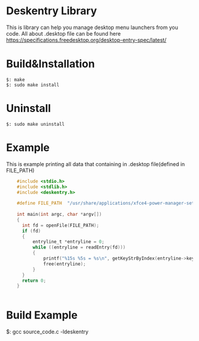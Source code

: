 Deskentry Library
==================

This is library can help you manage desktop menu launchers from you code.
All about .desktop file can be found here https://specifications.freedesktop.org/desktop-entry-spec/latest/

Build&Installation
==================

    $: make
    $: sudo make install

Uninstall
=========

    $: sudo make uninstall

Example
==================

This is example printing all data that containing in .desktop file(defined in FILE_PATH)

```C
    #include <stdio.h>
    #include <stdlib.h>
    #include <deskentry.h>
    
    #define FILE_PATH  "/usr/share/applications/xfce4-power-manager-settings.desktop"
    
    int main(int argc, char *argv[])
    {
      int fd = openFile(FILE_PATH);
      if (fd)
      {
          entryline_t *entryline = 0;
          while ((entryline = readEntry(fd)))
          {
              printf("%15s %5s = %s\n", getKeyStrByIndex(entryline->key), entryline->locale, entryline->value);
              free(entryline);
          }
      }
      return 0;
    }
    
```
Build Example
===================

$: gcc source_code.c -ldeskentry
